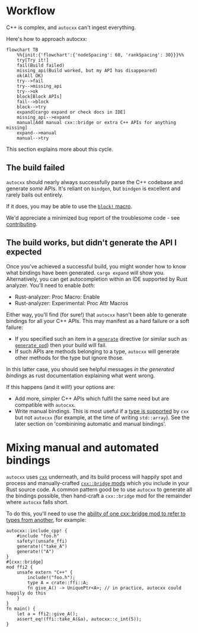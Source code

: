 # Workflow

C++ is complex, and `autocxx` can't ingest everything.

Here's how to approach autocxx:

```mermaid
flowchart TB
    %%{init:{'flowchart':{'nodeSpacing': 60, 'rankSpacing': 30}}}%%
    try[Try it!]
    fail(Build failed)
    missing_api(Build worked, but my API has disappeared)
    ok(All OK)
    try-->fail
    try-->missing_api
    try-->ok
    block[Block APIs]
    fail-->block
    block-->try
    expand[cargo expand or check docs in IDE]
    missing_api-->expand
    manual[Add manual cxx::bridge or extra C++ APIs for anything missing]
    expand-->manual
    manual-->try
```

This section explains more about this cycle.

## The build failed

`autocxx` should nearly always successfully parse the C++ codebase and
generate _some_ APIs. It's reliant on `bindgen`, but `bindgen` is excellent
and rarely bails out entirely.

If it does, you may be able to use the [`block!` macro](https://docs.rs/autocxx/latest/autocxx/macro.block.html).

We'd appreciate a minimized bug report of the troublesome code - see [contributing](contributing.md).

## The build works, but didn't generate the API I expected

Once you've achieved a successful build, you might wonder how to know what
bindings have been generated. `cargo expand` will show you. Alternatively,
you can get autocompletion within an IDE supported by Rust analyzer. You'll
need to enable _both_:
* Rust-analyzer: Proc Macro: Enable
* Rust-analyzer: Experimental: Proc Attr Macros

Either way, you'll find (for sure!) that `autocxx` hasn't been able to generate
bindings for all your C++ APIs. This may manifest as a hard failure or a soft
failure:
* If you specified such an item in a [`generate`](https://docs.rs/autocxx/latest/autocxx/macro.generate.html) directive (or similar such
  as [`generate_pod`](https://docs.rs/autocxx/latest/autocxx/macro.generate_pod.html)) then your build will fail.
* If such APIs are methods belonging to a type, `autocxx` will generate other
  methods for the type but ignore those.

In this latter case, you should see helpful messages _in the generated bindings_
as rust documentation explaining what went wrong.

If this happens (and it will!) your options are:
* Add more, simpler C++ APIs which fulfil the same need but are compatible with
  `autocxx`.
* Write manual bindings. This is most useful if a [type is supported](https://cxx.rs/bindings.html) by `cxx`
  but not `autocxx` (for example, at the time of writing `std::array`). See
  the later section on 'combinining automatic and manual bindings'.

# Mixing manual and automated bindings

`autocxx` uses [`cxx`](https://cxx.rs) underneath, and its build process will happily spot and
process and manually-crafted [`cxx::bridge` mods](https://cxx.rs/concepts.html) which you include in your
Rust source code. A common pattern good be to use `autocxx` to generate
all the bindings possible, then hand-craft a `cxx::bridge` mod for the
remainder where `autocxx` falls short.

To do this, you'll need to use the [ability of one cxx::bridge mod to refer to types from another](https://cxx.rs/extern-c++.html#reusing-existing-binding-types),
for example:

```rust,ignore
autocxx::include_cpp! {
    #include "foo.h"
    safety!(unsafe_ffi)
    generate!("take_A")
    generate!("A")
}
#[cxx::bridge]
mod ffi2 {
    unsafe extern "C++" {
        include!("foo.h");
        type A = crate::ffi::A;
        fn give_A() -> UniquePtr<A>; // in practice, autocxx could happily do this
    }
}
fn main() {
    let a = ffi2::give_A();
    assert_eq!(ffi::take_A(&a), autocxx::c_int(5));
}
```
